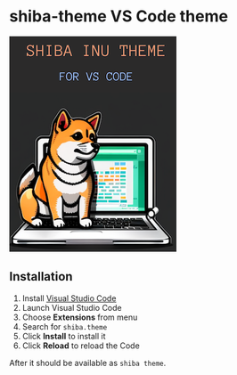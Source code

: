 # shiba-theme VS Code theme

![shiba theme](shiba.png)

## Installation

1.  Install [Visual Studio Code](https://marketplace.visualstudio.com/items?itemName=shibatheme.shiba-theme)
2.  Launch Visual Studio Code
3.  Choose **Extensions** from menu
4.  Search for `shiba.theme`
5.  Click **Install** to install it
6.  Click **Reload** to reload the Code

After it should be available as `shiba theme`.
